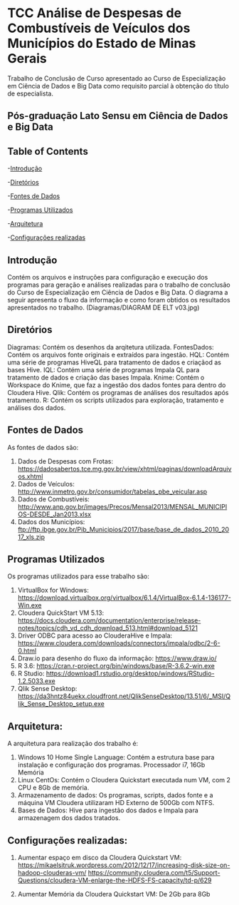 # TCC Análise de Despesas de Combustíveis de Veículos dos Municípios do Estado de Minas Gerais

Trabalho de Conclusão de Curso apresentado ao Curso de Especialização em Ciência de Dados e Big Data como requisito parcial à obtenção do título de especialista.

## Pós-graduação Lato Sensu em Ciência de Dados e Big Data

## Table of Contents

-[Introdução](#introdução)

-[Diretórios](#diretórios)

-[Fontes de Dados](#fontes-de-dados)

-[Programas Utilizados](#programas-utilizados)

-[Arquitetura](#arquitetura)

-[Configurações realizadas](#configurações-realizadas)


## Introdução

Contém os arquivos e instruções para configuração e     execução dos programas para geração e análises realizadas para o trabalho de conclusão do Curso de Especialização em Ciência de Dados e Big Data.
O diagrama a seguir apresenta o fluxo da informação e como foram obtidos os resultados apresentados no trabalho.
(Diagramas/DIAGRAM DE ELT v03.jpg)

## Diretórios

Diagramas: Contém os desenhos da arqitetura utilizada.
FontesDados: Contém os arquivos fonte originais e extraídos para ingestão.
HQL: Contém uma série de programas HiveQL para tratamento de dados e criaçãod as bases Hive.
IQL: Contém uma série de programas Impala QL para tratamento de dados e criação das bases Impala.
Knime: Contém o Workspace do Knime, que faz a ingestão dos dados fontes para dentro do Cloudera Hive.
Qlik: Contém os programas de análises dos resultados após tratamento.
R: Contém os scripts utilizados para exploração, tratamento e análises dos dados.

## Fontes de Dados
As fontes de dados são:

1. Dados de Despesas com Frotas: https://dadosabertos.tce.mg.gov.br/view/xhtml/paginas/downloadArquivos.xhtml
2. Dados de Veículos: http://www.inmetro.gov.br/consumidor/tabelas_pbe_veicular.asp
3. Dados de Combustíveis: http://www.anp.gov.br/images/Precos/Mensal2013/MENSAL_MUNICIPIOS-DESDE_Jan2013.xlsx
4. Dados dos Municípios: ftp://ftp.ibge.gov.br/Pib_Municipios/2017/base/base_de_dados_2010_2017_xls.zip

## Programas Utilizados
Os programas utilizados para esse trabalho são:

1. VirtualBox for Windows: https://download.virtualbox.org/virtualbox/6.1.4/VirtualBox-6.1.4-136177-Win.exe
2. Cloudera QuickStart VM 5.13: https://docs.cloudera.com/documentation/enterprise/release-notes/topics/cdh_vd_cdh_download_513.html#download_5121
3. Driver ODBC para acesso ao ClouderaHive e Impala: https://www.cloudera.com/downloads/connectors/impala/odbc/2-6-0.html
4. Draw.io para desenho do fluxo da informação: https://www.draw.io/
5. R 3.6: https://cran.r-project.org/bin/windows/base/R-3.6.2-win.exe
6. R Studio: https://download1.rstudio.org/desktop/windows/RStudio-1.2.5033.exe
7. Qlik Sense Desktop: https://da3hntz84uekx.cloudfront.net/QlikSenseDesktop/13.51/6/_MSI/Qlik_Sense_Desktop_setup.exe

## Arquitetura:
A arquitetura para realização dos trabalho é:

1. Windows 10 Home Single Language: Contém a estrutura base para instalação e configuração dos programas. Processador i7, 16Gb Memória
2. Linux CentOs: Contém o Cloudera Quickstart executada num VM, com 2 CPU e 8Gb de memória.  
3. Armazenamento de dados: Os programas, scripts, dados fonte e a máquina VM Cloudera utilizaram HD Externo de 500Gb com NTFS.
4. Bases de Dados: Hive para ingestão dos dados e Impala para armazenagem dos dados tratados.

## Configurações realizadas:
1. Aumentar espaço em disco da Cloudera Quickstart VM: 
    https://mikaelsitruk.wordpress.com/2012/12/17/increasing-disk-size-on-hadoop-clouderas-vm/
    https://community.cloudera.com/t5/Support-Questions/cloudera-VM-enlarge-the-HDFS-FS-capacity/td-p/629

2. Aumentar Memória da Cloudera Quickstart VM:
    De 2Gb para 8Gb

